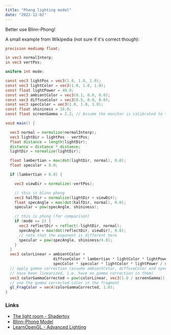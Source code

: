 ```yaml
---
title: "Phong lighting model"
date: "2022-12-02"
---
```


Better use Blinn-Phong!

A small example from Wikipedia (not sure if it's correct though):
```GLSL
precision mediump float;

in vec3 normalInterp;
in vec3 vertPos;

uniform int mode;

const vec3 lightPos = vec3(1.0, 1.0, 1.0);
const vec3 lightColor = vec3(1.0, 1.0, 1.0);
const float lightPower = 40.0;
const vec3 ambientColor = vec3(0.1, 0.0, 0.0);
const vec3 diffuseColor = vec3(0.5, 0.0, 0.0);
const vec3 specColor = vec3(1.0, 1.0, 1.0);
const float shininess = 16.0;
const float screenGamma = 2.2; // Assume the monitor is calibrated to the sRGB color space

void main() {

  vec3 normal = normalize(normalInterp);
  vec3 lightDir = lightPos - vertPos;
  float distance = length(lightDir);
  distance = distance * distance;
  lightDir = normalize(lightDir);

  float lambertian = max(dot(lightDir, normal), 0.0);
  float specular = 0.0;

  if (lambertian > 0.0) {

    vec3 viewDir = normalize(-vertPos);

    // this is blinn phong
    vec3 halfDir = normalize(lightDir + viewDir);
    float specAngle = max(dot(halfDir, normal), 0.0);
    specular = pow(specAngle, shininess);

    // this is phong (for comparison)
    if (mode == 2) {
      vec3 reflectDir = reflect(-lightDir, normal);
      specAngle = max(dot(reflectDir, viewDir), 0.0);
      // note that the exponent is different here
      specular = pow(specAngle, shininess/4.0);
    }
  }
  vec3 colorLinear = ambientColor +
                     diffuseColor * lambertian * lightColor * lightPower / distance +
                     specColor * specular * lightColor * lightPower / distance;
  // apply gamma correction (assume ambientColor, diffuseColor and specColor
  // have been linearized, i.e. have no gamma correction in them)
  vec3 colorGammaCorrected = pow(colorLinear, vec3(1.0 / screenGamma));
  // use the gamma corrected color in the fragment
  gl_FragColor = vec4(colorGammaCorrected, 1.0);
}
```

### Links
- [The light room - Shadertoy](https://www.shadertoy.com/view/WllGWn)
- [Blinn-Phong Model](https://paroj.github.io/gltut/Illumination/Tut11%20BlinnPhong%20Model.html)
- [LearnOpenGL - Advanced Lighting](https://learnopengl.com/Advanced-Lighting/Advanced-Lighting)